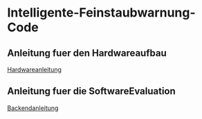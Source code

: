 # Intelligente-Feinstaubwarnung-Code

## Anleitung fuer den Hardwareaufbau
[Hardwareanleitung](/HardwareConstruction/README_SDS_TTN.md)
## Anleitung fuer die SoftwareEvaluation
[Backendanleitung](/SensorEvaluation/Readme.md)
